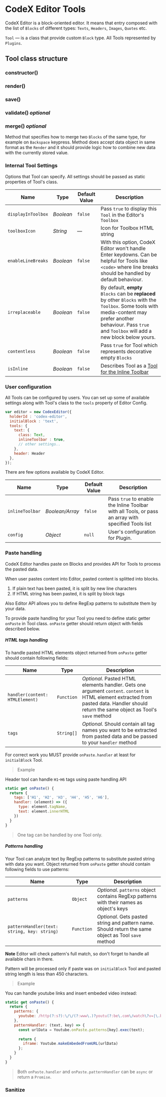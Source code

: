 # CodeX Editor Tools

CodeX Editor is a block-oriented editor. It means that entry composed with the list of `Blocks` of different types: `Texts`, `Headers`, `Images`, `Quotes` etc.

`Tool` — is a class that provide custom `Block` type. All Tools represented by `Plugins`.

## Tool class structure

### constructor()

### render()

### save()

### validate() _optional_

### merge() _optional_

Method that specifies how to merge two `Blocks` of the same type, for example on `Backspace` keypress.
Method does accept data object in same format as the `Render` and it should provide logic how to combine new
data with the currently stored value.

### Internal Tool Settings

Options that Tool can specify. All settings should be passed as static properties of Tool's class.

| Name | Type | Default Value | Description |
| -- | -- | -- | -- |
| `displayInToolbox` | _Boolean_ | `false` | Pass `true` to display this `Tool` in the Editor's `Toolbox` |
| `toolboxIcon` | _String_ | — | Icon for Toolbox HTML string |
| `enableLineBreaks` | _Boolean_ | `false` | With this option, CodeX Editor won't handle Enter keydowns. Can be helpful for Tools like `<code>` where line breaks should be handled by default behaviour. |
| `irreplaceable` | _Boolean_ | `false` | By default, **empty** `Blocks` can be **replaced** by other `Blocks` with the `Toolbox`. Some tools with media-content may prefer another behaviour. Pass `true` and `Toolbox` will add a new block below yours.  |
| `contentless` | _Boolean_ | `false` | Pass `true` for Tool which represents decorative empty `Blocks` |
| `isInline` | _Boolean_ | `false` | Describes Tool as a [Tool for the Inline Toolbar](tools-inline.md) |

### User configuration

All Tools can be configured by users. You can set up some of available settings along with Tool's class 
to the `tools` property of Editor Config.

```javascript
var editor = new CodexEditor({
  holderId : 'codex-editor',
  initialBlock : 'text',
  tools: {
    text: {
      class: Text,
      inlineToolbar : true,
      // other settings..
    },
    header: Header
  },
});
```

There are few options available by CodeX Editor.

| Name | Type | Default Value | Description |
| -- | -- | -- | -- |
| `inlineToolbar` | _Boolean/Array_ | `false` | Pass `true` to enable the Inline Toolbar with all Tools, or pass an array with specified Tools list |
| `config` | _Object_ | `null` | User's configuration for Plugin.

### Paste handling

CodeX Editor handles paste on Blocks and provides API for Tools to process the pasted data.

When user pastes content into Editor, pasted content is splitted into blocks.

1. If plain text has been pasted, it is split by new line characters
2. If HTML string has been pasted, it is split by block tags

Also Editor API allows you to define RegExp patterns to substitute them by your data.

To provide paste handling for your Tool you need to define static getter `onPaste` in Tool class.
`onPaste` getter should return object with fields described below.

##### HTML tags handling

To handle pasted HTML elements object returned from `onPaste` getter should contain following fields: 

| Name | Type | Description |
| -- | -- | -- |
| `handler(content: HTMLElement)` | `Function` | _Optional_. Pasted HTML elements handler. Gets one argument `content`. `content` is HTML element extracted from pasted data. Handler should return the same object as Tool's `save` method |
| `tags` | `String[]` | _Optional_. Should contain all tag names you want to be extracted from pasted data and be passed to your `handler` method |


For correct work you MUST provide `onPaste.handler` at least for `initialBlock` Tool.

> Example

Header tool can handle `H1`-`H6` tags using paste handling API

```javascript
static get onPaste() {
  return {
    tags: ['H1', 'H2', 'H3', 'H4', 'H5', 'H6'],
    handler: (element) => ({
      type: element.tagName,
      text: element.innerHTML
    })
  }
}
```

> One tag can be handled by one Tool only.

##### Patterns handling

Your Tool can analyze text by RegExp patterns to substitute pasted string with data you want. Object returned from `onPaste` getter should contain following fields to use patterns:

| Name | Type | Description |
| -- | -- | -- |
| `patterns` | `Object` | _Optional_. `patterns` object contains RegExp patterns with their names as object's keys |
| `patternHandler(text: string, key: string)` | `Function` | _Optional_. Gets pasted string and pattern name. Should return the same object as Tool `save` method |

**Note** Editor will check pattern's full match, so don't forget to handle all available chars in there. 

Pattern will be processed only if paste was on `initialBlock` Tool and pasted string length is less than 450 characters.

> Example

You can handle youtube links and insert embeded video instead:

```javascript
static get onPaste() {
  return {
    patterns: {
      youtube: /http(?:s?):\/\/(?:www\.)?youtu(?:be\.com\/watch\?v=|\.be\/)([\w\-\_]*)(&(amp;)?[\w\?‌​=]*)?/
    },
    patternHandler: (text, key) => {
      const urlData = Youtube.onPaste.patterns[key].exec(text);
      
      return {
        iframe: Youtube.makeEmbededFromURL(urlData)
      };
    }
  }
}
```

> Both `onPaste.handler` and `onPaste.patternHandler` can be `async` or return a `Promise`.

### Sanitize
